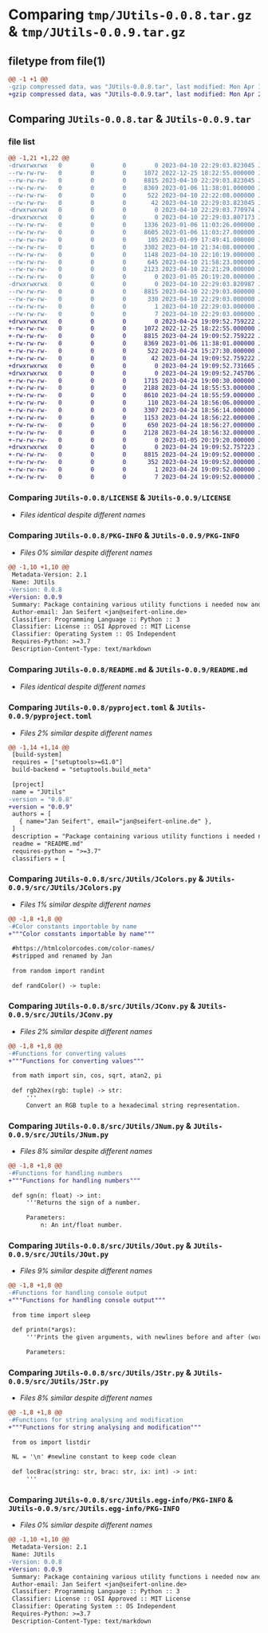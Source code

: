 # Comparing `tmp/JUtils-0.0.8.tar.gz` & `tmp/JUtils-0.0.9.tar.gz`

## filetype from file(1)

```diff
@@ -1 +1 @@
-gzip compressed data, was "JUtils-0.0.8.tar", last modified: Mon Apr 10 22:29:03 2023, max compression
+gzip compressed data, was "JUtils-0.0.9.tar", last modified: Mon Apr 24 19:09:52 2023, max compression
```

## Comparing `JUtils-0.0.8.tar` & `JUtils-0.0.9.tar`

### file list

```diff
@@ -1,21 +1,22 @@
-drwxrwxrwx   0        0        0        0 2023-04-10 22:29:03.823045 JUtils-0.0.8/
--rw-rw-rw-   0        0        0     1072 2022-12-25 18:22:55.000000 JUtils-0.0.8/LICENSE
--rw-rw-rw-   0        0        0     8815 2023-04-10 22:29:03.823045 JUtils-0.0.8/PKG-INFO
--rw-rw-rw-   0        0        0     8369 2023-01-06 11:38:01.000000 JUtils-0.0.8/README.md
--rw-rw-rw-   0        0        0      522 2023-04-10 22:22:08.000000 JUtils-0.0.8/pyproject.toml
--rw-rw-rw-   0        0        0       42 2023-04-10 22:29:03.823045 JUtils-0.0.8/setup.cfg
-drwxrwxrwx   0        0        0        0 2023-04-10 22:29:03.770974 JUtils-0.0.8/src/
-drwxrwxrwx   0        0        0        0 2023-04-10 22:29:03.807173 JUtils-0.0.8/src/JUtils/
--rw-rw-rw-   0        0        0     1336 2023-01-06 11:03:26.000000 JUtils-0.0.8/src/JUtils/JArr.py
--rw-rw-rw-   0        0        0     8605 2023-01-06 11:03:27.000000 JUtils-0.0.8/src/JUtils/JColors.py
--rw-rw-rw-   0        0        0      105 2023-01-09 17:49:41.000000 JUtils-0.0.8/src/JUtils/JConst.py
--rw-rw-rw-   0        0        0     3302 2023-04-10 21:34:08.000000 JUtils-0.0.8/src/JUtils/JConv.py
--rw-rw-rw-   0        0        0     1148 2023-04-10 22:10:19.000000 JUtils-0.0.8/src/JUtils/JNum.py
--rw-rw-rw-   0        0        0      645 2023-04-10 21:58:23.000000 JUtils-0.0.8/src/JUtils/JOut.py
--rw-rw-rw-   0        0        0     2123 2023-04-10 22:21:29.000000 JUtils-0.0.8/src/JUtils/JStr.py
--rw-rw-rw-   0        0        0        0 2023-01-05 20:19:20.000000 JUtils-0.0.8/src/JUtils/__init__.py
-drwxrwxrwx   0        0        0        0 2023-04-10 22:29:03.820987 JUtils-0.0.8/src/JUtils.egg-info/
--rw-rw-rw-   0        0        0     8815 2023-04-10 22:29:03.000000 JUtils-0.0.8/src/JUtils.egg-info/PKG-INFO
--rw-rw-rw-   0        0        0      330 2023-04-10 22:29:03.000000 JUtils-0.0.8/src/JUtils.egg-info/SOURCES.txt
--rw-rw-rw-   0        0        0        1 2023-04-10 22:29:03.000000 JUtils-0.0.8/src/JUtils.egg-info/dependency_links.txt
--rw-rw-rw-   0        0        0        7 2023-04-10 22:29:03.000000 JUtils-0.0.8/src/JUtils.egg-info/top_level.txt
+drwxrwxrwx   0        0        0        0 2023-04-24 19:09:52.759222 JUtils-0.0.9/
+-rw-rw-rw-   0        0        0     1072 2022-12-25 18:22:55.000000 JUtils-0.0.9/LICENSE
+-rw-rw-rw-   0        0        0     8815 2023-04-24 19:09:52.759222 JUtils-0.0.9/PKG-INFO
+-rw-rw-rw-   0        0        0     8369 2023-01-06 11:38:01.000000 JUtils-0.0.9/README.md
+-rw-rw-rw-   0        0        0      522 2023-04-24 15:27:30.000000 JUtils-0.0.9/pyproject.toml
+-rw-rw-rw-   0        0        0       42 2023-04-24 19:09:52.759222 JUtils-0.0.9/setup.cfg
+drwxrwxrwx   0        0        0        0 2023-04-24 19:09:52.731665 JUtils-0.0.9/src/
+drwxrwxrwx   0        0        0        0 2023-04-24 19:09:52.745706 JUtils-0.0.9/src/JUtils/
+-rw-rw-rw-   0        0        0     1715 2023-04-24 19:00:30.000000 JUtils-0.0.9/src/JUtils/AutoDoc.py
+-rw-rw-rw-   0        0        0     2188 2023-04-24 18:55:53.000000 JUtils-0.0.9/src/JUtils/JArr.py
+-rw-rw-rw-   0        0        0     8610 2023-04-24 18:55:59.000000 JUtils-0.0.9/src/JUtils/JColors.py
+-rw-rw-rw-   0        0        0      110 2023-04-24 18:56:06.000000 JUtils-0.0.9/src/JUtils/JConst.py
+-rw-rw-rw-   0        0        0     3307 2023-04-24 18:56:14.000000 JUtils-0.0.9/src/JUtils/JConv.py
+-rw-rw-rw-   0        0        0     1153 2023-04-24 18:56:22.000000 JUtils-0.0.9/src/JUtils/JNum.py
+-rw-rw-rw-   0        0        0      650 2023-04-24 18:56:27.000000 JUtils-0.0.9/src/JUtils/JOut.py
+-rw-rw-rw-   0        0        0     2128 2023-04-24 18:56:32.000000 JUtils-0.0.9/src/JUtils/JStr.py
+-rw-rw-rw-   0        0        0        0 2023-01-05 20:19:20.000000 JUtils-0.0.9/src/JUtils/__init__.py
+drwxrwxrwx   0        0        0        0 2023-04-24 19:09:52.757223 JUtils-0.0.9/src/JUtils.egg-info/
+-rw-rw-rw-   0        0        0     8815 2023-04-24 19:09:52.000000 JUtils-0.0.9/src/JUtils.egg-info/PKG-INFO
+-rw-rw-rw-   0        0        0      352 2023-04-24 19:09:52.000000 JUtils-0.0.9/src/JUtils.egg-info/SOURCES.txt
+-rw-rw-rw-   0        0        0        1 2023-04-24 19:09:52.000000 JUtils-0.0.9/src/JUtils.egg-info/dependency_links.txt
+-rw-rw-rw-   0        0        0        7 2023-04-24 19:09:52.000000 JUtils-0.0.9/src/JUtils.egg-info/top_level.txt
```

### Comparing `JUtils-0.0.8/LICENSE` & `JUtils-0.0.9/LICENSE`

 * *Files identical despite different names*

### Comparing `JUtils-0.0.8/PKG-INFO` & `JUtils-0.0.9/PKG-INFO`

 * *Files 0% similar despite different names*

```diff
@@ -1,10 +1,10 @@
 Metadata-Version: 2.1
 Name: JUtils
-Version: 0.0.8
+Version: 0.0.9
 Summary: Package containing various utility functions i needed now and then, that i wanted to share
 Author-email: Jan Seifert <jan@seifert-online.de>
 Classifier: Programming Language :: Python :: 3
 Classifier: License :: OSI Approved :: MIT License
 Classifier: Operating System :: OS Independent
 Requires-Python: >=3.7
 Description-Content-Type: text/markdown
```

### Comparing `JUtils-0.0.8/README.md` & `JUtils-0.0.9/README.md`

 * *Files identical despite different names*

### Comparing `JUtils-0.0.8/pyproject.toml` & `JUtils-0.0.9/pyproject.toml`

 * *Files 2% similar despite different names*

```diff
@@ -1,14 +1,14 @@
 [build-system]
 requires = ["setuptools>=61.0"]
 build-backend = "setuptools.build_meta"
 
 [project]
 name = "JUtils"
-version = "0.0.8"
+version = "0.0.9"
 authors = [
   { name="Jan Seifert", email="jan@seifert-online.de" },
 ]
 description = "Package containing various utility functions i needed now and then, that i wanted to share"
 readme = "README.md"
 requires-python = ">=3.7"
 classifiers = [
```

### Comparing `JUtils-0.0.8/src/JUtils/JColors.py` & `JUtils-0.0.9/src/JUtils/JColors.py`

 * *Files 1% similar despite different names*

```diff
@@ -1,8 +1,8 @@
-#Color constants importable by name
+"""Color constants importable by name"""
 
 #https://htmlcolorcodes.com/color-names/
 #stripped and renamed by Jan
 
 from random import randint
 
 def randColor() -> tuple:
```

### Comparing `JUtils-0.0.8/src/JUtils/JConv.py` & `JUtils-0.0.9/src/JUtils/JConv.py`

 * *Files 2% similar despite different names*

```diff
@@ -1,8 +1,8 @@
-#Functions for converting values
+"""Functions for converting values"""
 
 from math import sin, cos, sqrt, atan2, pi
 
 def rgb2hex(rgb: tuple) -> str:
     '''
     Convert an RGB tuple to a hexadecimal string representation.
```

### Comparing `JUtils-0.0.8/src/JUtils/JNum.py` & `JUtils-0.0.9/src/JUtils/JNum.py`

 * *Files 8% similar despite different names*

```diff
@@ -1,8 +1,8 @@
-#Functions for handling numbers
+"""Functions for handling numbers"""
 
 def sgn(n: float) -> int:
     '''Returns the sign of a number.
 
     Parameters:
         n: An int/float number.
```

### Comparing `JUtils-0.0.8/src/JUtils/JOut.py` & `JUtils-0.0.9/src/JUtils/JOut.py`

 * *Files 9% similar despite different names*

```diff
@@ -1,8 +1,8 @@
-#Functions for handling console output
+"""Functions for handling console output"""
 
 from time import sleep
 
 def printn(*args):
     '''Prints the given arguments, with newlines before and after (works with multiple args like print)
     
     Parameters:
```

### Comparing `JUtils-0.0.8/src/JUtils/JStr.py` & `JUtils-0.0.9/src/JUtils/JStr.py`

 * *Files 8% similar despite different names*

```diff
@@ -1,8 +1,8 @@
-#Functions for string analysing and modification
+"""Functions for string analysing and modification"""
 
 from os import listdir
 
 NL = '\n' #newline constant to keep code clean
 
 def locBrac(string: str, brac: str, ix: int) -> int:
     '''
```

### Comparing `JUtils-0.0.8/src/JUtils.egg-info/PKG-INFO` & `JUtils-0.0.9/src/JUtils.egg-info/PKG-INFO`

 * *Files 0% similar despite different names*

```diff
@@ -1,10 +1,10 @@
 Metadata-Version: 2.1
 Name: JUtils
-Version: 0.0.8
+Version: 0.0.9
 Summary: Package containing various utility functions i needed now and then, that i wanted to share
 Author-email: Jan Seifert <jan@seifert-online.de>
 Classifier: Programming Language :: Python :: 3
 Classifier: License :: OSI Approved :: MIT License
 Classifier: Operating System :: OS Independent
 Requires-Python: >=3.7
 Description-Content-Type: text/markdown
```

